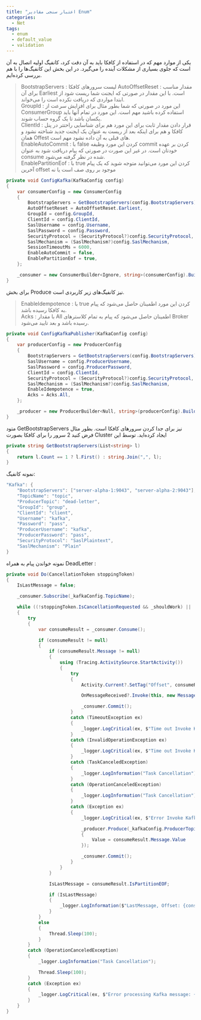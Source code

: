 ```yaml
---
title: "اعتبار سنجی مقادیر Enum"
categories:
  - Net
tags:
  - enum
  - default_value
  - validation
---
```


یکی از موارد مهم که در استفاده از کافکا باید به آن دقت کرد، کانفیگ اولیه اتصال به آن است که جلوی بسیاری از مشکلات آینده را می‌گیرد. در این بخش این کانفیگ‌ها را با هم بررسی کرده‌ایم.  

 > BootstrapServers : لیست سرورهای کافکا
 > AutoOffsetReset : مقدار مناسب برای آن Earliest است. با این مقدار در صورتی که ایجنت شما ریست شود از ابتدا مواردی که دریافت نکرده است را می‌خواند.  
 > GroupId : این مورد در صورتی که شما بطور مثال برای افزایش سرعت از ConsumerGroup استفاده کرده باشید مهم است. این مورد در تمام آنها باید یکسان باشد تا یک گروه حساب شوند.  
 > ClientId : قرار دادن مقدار ثابت برای این مورد هم برای شناسایی راحتتر در پنل کافکا و هم برای اینکه بعد از ریست به عنوان یک ایجنت جدید شناخته نشود و همان Offest های قبلی به آن داده نشود مهم است.  
 > EnableAutoCommit : با false کردن این مورد وظیفه commit کردن بر عهده خودتان است. در غیر این صورت در صورتی که پیام دریافت شود به عنوان consume شده در نظر گرفته می‌شود.  
 > EnablePartitionEof : با true کردن این مورد می‌توانید متوجه شوید که یک پیام آخرین offset موجود بر روی صف است یا نه

```csharp
private void ConfigKafka(KafkaConfig config)
{
    var consumerConfig = new ConsumerConfig
    {
        BootstrapServers = GetBootstrapServers(config.BootstrapServers),
        AutoOffsetReset = AutoOffsetReset.Earliest,
        GroupId = config.GroupId,
        ClientId = config.ClientId,
        SaslUsername = config.Username,
        SaslPassword = config.Password,
        SecurityProtocol = (SecurityProtocol?)config.SecurityProtocol,
        SaslMechanism = (SaslMechanism?)config.SaslMechanism,
        SessionTimeoutMs = 6000,
        EnableAutoCommit = false,
        EnablePartitionEof = true,
    };

    _consumer = new ConsumerBuilder<Ignore, string>(consumerConfig).Build();
}
```

برای بخش Produce نیز کانفیگ‌های زیر کاربردی است.  

 > EnableIdempotence : با true کردن این مورد اطمینان حاصل می‌شود که پیام به کافکا رسیده باشد.  
 > Acks : با مقدار All اطمینان حاصل می‌شود که پیام به تمام کلاسترهای Broker رسیده باشد و بعد تایید می‌شود.  


```csharp
private void ConfigKafkaPublisher(KafkaConfig config)
{
    var producerConfig = new ProducerConfig
    {
        BootstrapServers = GetBootstrapServers(config.BootstrapServers),
        SaslUsername = config.ProducerUsername,
        SaslPassword = config.ProducerPassword,
        ClientId = config.ClientId,
        SecurityProtocol = (SecurityProtocol?)config.SecurityProtocol,
        SaslMechanism = (SaslMechanism?)config.SaslMechanism,
        EnableIdempotence = true,
        Acks = Acks.All,
    };

    _producer = new ProducerBuilder<Null, string>(producerConfig).Build();
}
```

متود GetBootstrapServers نیز برای جدا کردن سرورهای کافکا است. بطور مثال فرض کنید 2 سرور را برای کافکا بصورت Cluster ایجاد کرده‌اید. توسط این

```csharp
private string GetBootstrapServers(List<string> l)
{
    return l.Count == 1 ? l.First() : string.Join(",", l);
}
```

نمونه کانفیگ:  

```csharp
"Kafka": {
    "BootstrapServers": ["server-alpha-1:9043", "server-alpha-2:9043"],
    "TopicName": "topic",
    "ProducerTopic": "dead-letter",
    "GroupId": "group",
    "ClientId": "client",
    "Username": "kafka",
    "Password": "pass",
    "ProducerUsername": "kafka",
    "ProducerPassword": "pass",
    "SecurityProtocol": "SaslPlaintext",
    "SaslMechanism": "Plain"
}
```

نمونه خواندن پیام به همراه DeadLetter :  

```csharp
private void Do(CancellationToken stoppingToken)
{
    IsLastMessage = false;

    _consumer.Subscribe(_kafkaConfig.TopicName);

    while ((!stoppingToken.IsCancellationRequested && _shouldWork) || !IsLastMessage)
    {
        try
        {
            var consumeResult = _consumer.Consume();

            if (consumeResult != null)
            {
                if (consumeResult.Message != null)
                {
                    using (Tracing.ActivitySource.StartActivity())
                    {
                        try
                        {
                            Activity.Current?.SetTag("Offset", consumeResult.Offset.Value);

                            OnMessageReceived?.Invoke(this, new MessageReceivedEventArgs(consumeResult.Message.Value));

                            _consumer.Commit();
                        }
                        catch (TimeoutException ex)
                        {
                            _logger.LogCritical(ex, $"Time out Invoke Kafka message: {ex.Message}");
                        }
                        catch (InvalidOperationException ex)
                        {
                            _logger.LogCritical(ex, $"Time out Invoke Kafka message: {ex.Message}");
                        }
                        catch (TaskCanceledException)
                        {
                            _logger.LogInformation("Task Cancellation");
                        }
                        catch (OperationCanceledException)
                        {
                            _logger.LogInformation("Task Cancellation");
                        }
                        catch (Exception ex)
                        {
                            _logger.LogCritical(ex, $"Error Invoke Kafka message: {ex.Message}");

                            _producer.Produce(_kafkaConfig.ProducerTopic, new Message<Null, string>
                            {
                                Value = consumeResult.Message.Value
                            });

                            _consumer.Commit();
                        }
                    }
                }

                IsLastMessage = consumeResult.IsPartitionEOF;

                if (IsLastMessage)
                {
                    _logger.LogInformation($"LastMessage, Offset: {consumeResult.Offset.Value}");
                }
            }
            else
            {
                Thread.Sleep(100);
            }
        }
        catch (OperationCanceledException)
        {
            _logger.LogInformation("Task Cancellation");

            Thread.Sleep(100);
        }
        catch (Exception ex)
        {
            _logger.LogCritical(ex, $"Error processing Kafka message: {ex.Message}");
        }
    }
}
```
